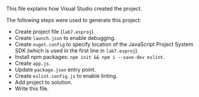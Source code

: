 This file explains how Visual Studio created the project.

The following steps were used to generate this project:
- Create project file (`lab7.esproj`).
- Create `launch.json` to enable debugging.
- Create `nuget.config` to specify location of the JavaScript Project System SDK (which is used in the first line in `lab7.esproj`).
- Install npm packages: `npm init && npm i --save-dev eslint`.
- Create `app.js`.
- Update `package.json` entry point.
- Create `eslint.config.js` to enable linting.
- Add project to solution.
- Write this file.

